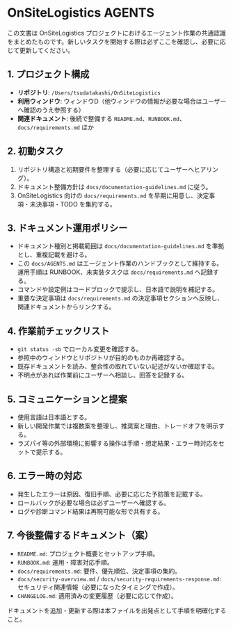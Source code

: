 # OnSiteLogistics AGENTS

この文書は OnSiteLogistics プロジェクトにおけるエージェント作業の共通認識をまとめたものです。新しいタスクを開始する際は必ずここを確認し、必要に応じて更新してください。

## 1. プロジェクト構成
- **リポジトリ**: `/Users/tsudatakashi/OnSiteLogistics`
- **利用ウィンドウ**: ウィンドウD（他ウィンドウの情報が必要な場合はユーザーへ確認のうえ参照する）
- **関連ドキュメント**: 後続で整備する `README.md`、`RUNBOOK.md`、`docs/requirements.md` ほか

## 2. 初動タスク
1. リポジトリ構造と初期要件を整理する（必要に応じてユーザーへヒアリング）。
2. ドキュメント整備方針は `docs/documentation-guidelines.md` に従う。
3. OnSiteLogistics 向けの `docs/requirements.md` を早期に用意し、決定事項・未決事項・TODO を集約する。

## 3. ドキュメント運用ポリシー
- ドキュメント種別と掲載範囲は `docs/documentation-guidelines.md` を準拠とし、重複記載を避ける。
- この `docs/AGENTS.md` はエージェント作業のハンドブックとして維持する。運用手順は RUNBOOK、未実装タスクは `docs/requirements.md` へ記録する。
- コマンドや設定例はコードブロックで提示し、日本語で説明を補記する。
- 重要な決定事項は `docs/requirements.md` の決定事項セクションへ反映し、関連ドキュメントからリンクする。

## 4. 作業前チェックリスト
- `git status -sb` でローカル変更を確認する。
- 参照中のウィンドウとリポジトリが目的のものか再確認する。
- 既存ドキュメントを読み、整合性の取れていない記述がないか確認する。
- 不明点があれば作業前にユーザーへ相談し、回答を記録する。

## 5. コミュニケーションと提案
- 使用言語は日本語とする。
- 新しい開発作業では複数案を整理し、推奨案と理由、トレードオフを明示する。
- ラズパイ等の外部環境に影響する操作は手順・想定結果・エラー時対応をセットで提示する。

## 6. エラー時の対応
- 発生したエラーは原因、復旧手順、必要に応じた予防策を記載する。
- ロールバックが必要な場合は必ずユーザーへ確認する。
- ログや診断コマンド結果は再現可能な形で共有する。

## 7. 今後整備するドキュメント（案）
- `README.md`: プロジェクト概要とセットアップ手順。
- `RUNBOOK.md`: 運用・障害対応手順。
- `docs/requirements.md`: 要件、優先順位、決定事項の集約。
- `docs/security-overview.md` / `docs/security-requirements-response.md`: セキュリティ関連情報（必要になったタイミングで作成）。
- `CHANGELOG.md`: 適用済みの変更履歴（必要に応じて作成）。

ドキュメントを追加・更新する際は本ファイルを出発点として手順を明確化すること。
